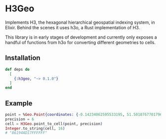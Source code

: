 # H3Geo

Implements H3, the hexagonal hierarchical geospatial indexing system, in Elixir. Behind the scenes it uses h3o, a Rust implementation of H3.

This library is in early stages of development and currently only exposes a handful of functions from h3o for converting different geometries to cells.

## Installation

```elixir
def deps do
  [
    {:h3geo, "~> 0.1.0"}
  ]
end
```

## Example

```elixir
point = %Geo.Point{coordinates: {-0.14234062595533195, 51.50107677017966}}
precision = 6
cell = H3Geo.point_to_cell(point, precision)
Integer.to_string(cell, 16)
# "86194AD17FFFFFF"
```
